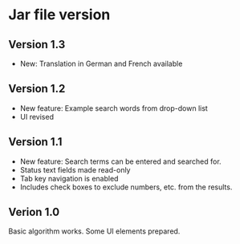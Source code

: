 # Jar file version

## Version 1.3
* New: Translation in German and French available

## Version 1.2
* New feature: Example search words from drop-down list
* UI revised

## Version 1.1
* New feature: Search terms can be entered and searched for.
* Status text fields made read-only
* Tab key navigation is enabled
* Includes check boxes to exclude numbers, etc. from the results.

## Verion 1.0
Basic algorithm works. Some UI elements prepared.
